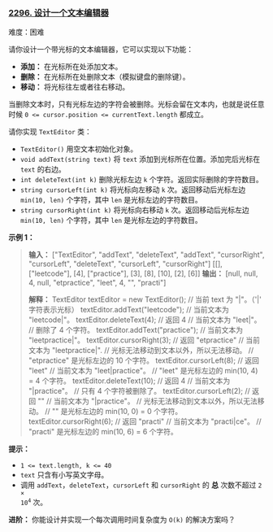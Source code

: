 ### [2296\. 设计一个文本编辑器](https://leetcode.cn/problems/design-a-text-editor/)

难度：困难

请你设计一个带光标的文本编辑器，它可以实现以下功能：

- **添加：** 在光标所在处添加文本。
- **删除：** 在光标所在处删除文本（模拟键盘的删除键）。
- **移动：** 将光标往左或者往右移动。

当删除文本时，只有光标左边的字符会被删除。光标会留在文本内，也就是说任意时候 `0 <= cursor.position <= currentText.length` 都成立。

请你实现 `TextEditor` 类：

- `TextEditor()` 用空文本初始化对象。
- `void addText(string text)` 将 `text` 添加到光标所在位置。添加完后光标在 `text` 的右边。
- `int deleteText(int k)` 删除光标左边 `k` 个字符。返回实际删除的字符数目。
- `string cursorLeft(int k)` 将光标向左移动 `k` 次。返回移动后光标左边 `min(10, len)` 个字符，其中 `len` 是光标左边的字符数目。
- `string cursorRight(int k)` 将光标向右移动 `k` 次。返回移动后光标左边 `min(10, len)` 个字符，其中 `len` 是光标左边的字符数目。

**示例 1：**

> **输入：**
> ["TextEditor", "addText", "deleteText", "addText", "cursorRight", "cursorLeft", "deleteText", "cursorLeft", "cursorRight"]
> \[[], ["leetcode"], [4], ["practice"], [3], [8], [10], [2], [6]]
> **输出：**
> [null, null, 4, null, "etpractice", "leet", 4, "", "practi"]
>
> **解释：**
> TextEditor textEditor = new TextEditor();  // 当前 text 为 "|"。（'|' 字符表示光标）
> textEditor.addText("leetcode");            // 当前文本为 "leetcode|"。
> textEditor.deleteText(4);                  // 返回 4
>                                            // 当前文本为 "leet|"。
>                                            // 删除了 4 个字符。
> textEditor.addText("practice");            // 当前文本为 "leetpractice|"。
> textEditor.cursorRight(3);                 // 返回 "etpractice"
>                                            // 当前文本为 "leetpractice|".
>                                            // 光标无法移动到文本以外，所以无法移动。
>                                            // "etpractice" 是光标左边的 10 个字符。
> textEditor.cursorLeft(8);                  // 返回 "leet"
>                                            // 当前文本为 "leet|practice"。
>                                            // "leet" 是光标左边的 min(10, 4) = 4 个字符。
> textEditor.deleteText(10);                 // 返回 4
>                                            // 当前文本为 "|practice"。
>                                            // 只有 4 个字符被删除了。
> textEditor.cursorLeft(2);                  // 返回 ""
>                                            // 当前文本为 "|practice"。
>                                            // 光标无法移动到文本以外，所以无法移动。
>                                            // "" 是光标左边的 min(10, 0) = 0 个字符。
> textEditor.cursorRight(6);                 // 返回 "practi"
>                                            // 当前文本为 "practi|ce"。
>                                            // "practi" 是光标左边的 min(10, 6) = 6 个字符。

**提示：**

- `1 <= text.length, k <= 40`
- `text` 只含有小写英文字母。
- 调用 `addText`，`deleteText`，`cursorLeft` 和 `cursorRight` 的 **总** 次数不超过 <code>2 &times; 10<sup>4</sup></code> 次。

**进阶：** 你能设计并实现一个每次调用时间复杂度为 `O(k)` 的解决方案吗？
